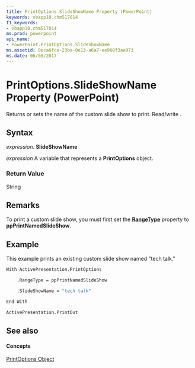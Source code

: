 ```yaml
---
title: PrintOptions.SlideShowName Property (PowerPoint)
keywords: vbapp10.chm517014
f1_keywords:
- vbapp10.chm517014
ms.prod: powerpoint
api_name:
- PowerPoint.PrintOptions.SlideShowName
ms.assetid: 0eca6fce-23ba-0e13-a6a7-ee968f3aa973
ms.date: 06/08/2017
---
```



# PrintOptions.SlideShowName Property (PowerPoint)

Returns or sets the name of the custom slide show to print. Read/write .


## Syntax

 _expression_. **SlideShowName**

 _expression_ A variable that represents a **PrintOptions** object.


### Return Value

String


## Remarks

To print a custom slide show, you must first set the  **[RangeType](printoptions-rangetype-property-powerpoint.md)** property to **ppPrintNamedSlideShow**.


## Example

This example prints an existing custom slide show named "tech talk."


```vb
With ActivePresentation.PrintOptions

    .RangeType = ppPrintNamedSlideShow

    .SlideShowName = "tech talk"

End With

ActivePresentation.PrintOut
```


## See also


#### Concepts


[PrintOptions Object](printoptions-object-powerpoint.md)

